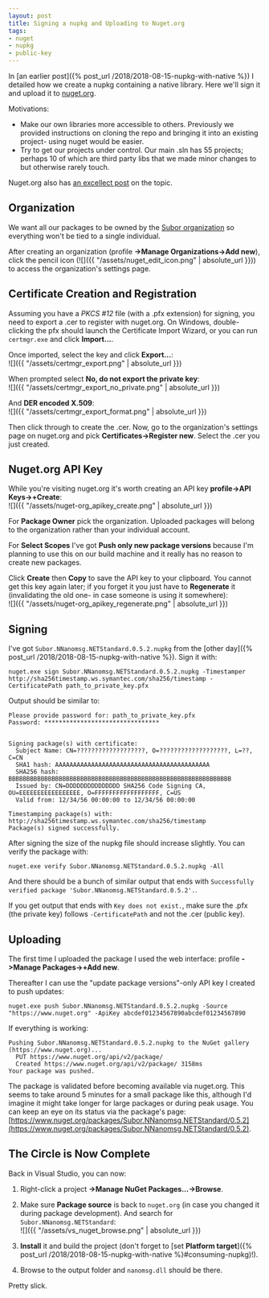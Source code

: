 ```yaml
---
layout: post
title: Signing a nupkg and Uploading to Nuget.org
tags:
- nuget
- nupkg
- public-key
---
```


In [an earlier post]({% post_url /2018/2018-08-15-nupkg-with-native %}) I detailed how we create a nupkg containing a native library.  Here we'll sign it and upload it to [nuget.org](https://www.nuget.org/).

Motivations:
- Make our own libraries more accessible to others.  Previously we provided instructions on cloning the repo and bringing it into an existing project- using nuget would be easier.
- Try to get our projects under control.  Our main .sln has 55 projects; perhaps 10 of which are third party libs that we made minor changes to but otherwise rarely touch.

Nuget.org also has [an excellect post](https://blog.nuget.org/20180522/Introducing-signed-package-submissions.html) on the topic.

## Organization

We want all our packages to be owned by the [Subor organization](https://www.nuget.org/profiles/subor) so everything won't be tied to a single individual.

After creating an organization (profile __->Manage Organizations->Add new__), click the pencil icon (![]({{ "/assets/nuget_edit_icon.png" | absolute_url }})) to access the organization's settings page.


## Certificate Creation and Registration

Assuming you have a _PKCS #12_ file (with a .pfx extension) for signing, you need to export a .cer to register with nuget.org.  On Windows, double-clicking the pfx should launch the Certificate Import Wizard, or you can run `certmgr.exe` and click __Import...__.

Once imported, select the key and click __Export...__:  
![]({{ "/assets/certmgr_export.png" | absolute_url }})

When prompted select __No, do not export the private key__:  
![]({{ "/assets/certmgr_export_no_private.png" | absolute_url }})

And __DER encoded X.509__:  
![]({{ "/assets/certmgr_export_format.png" | absolute_url }})

Then click through to create the .cer.  Now, go to the organization's settings page on nuget.org and pick __Certificates->Register new__.  Select the .cer you just created.

## Nuget.org API Key

While you're visiting nuget.org it's worth creating an API key __profile->API Keys->+Create__:  
![]({{ "/assets/nuget-org_apikey_create.png" | absolute_url }})

For __Package Owner__ pick the organization.  Uploaded packages will belong to the organization rather than your individual account.

For __Select Scopes__ I've got __Push only new package versions__ because I'm planning to use this on our build machine and it really has no reason to create new packages.

Click __Create__ then __Copy__ to save the API key to your clipboard.  You cannot get this key again later; if you forget it you just have to __Regenerate__ it (invalidating the old one- in case someone is using it somewhere):  
![]({{ "/assets/nuget-org_apikey_regenerate.png" | absolute_url }})

## Signing

I've got `Subor.NNanomsg.NETStandard.0.5.2.nupkg` from the [other day]({% post_url /2018/2018-08-15-nupkg-with-native %}).  Sign it with:
```
nuget.exe sign Subor.NNanomsg.NETStandard.0.5.2.nupkg -Timestamper http://sha256timestamp.ws.symantec.com/sha256/timestamp -CertificatePath path_to_private_key.pfx
```

Output should be similar to:
```
Please provide password for: path_to_private_key.pfx
Password: ********************************
 
 
Signing package(s) with certificate:
  Subject Name: CN=???????????????????, O=???????????????????, L=??, C=CN
  SHA1 hash: AAAAAAAAAAAAAAAAAAAAAAAAAAAAAAAAAAAAAAAAAAA
  SHA256 hash: BBBBBBBBBBBBBBBBBBBBBBBBBBBBBBBBBBBBBBBBBBBBBBBBBBBBBBBBBBBBBB
  Issued by: CN=DDDDDDDDDDDDDDD SHA256 Code Signing CA, OU=EEEEEEEEEEEEEEEEE, O=FFFFFFFFFFFFFFFFFF, C=US
  Valid from: 12/34/56 00:00:00 to 12/34/56 00:00:00
 
Timestamping package(s) with:
http://sha256timestamp.ws.symantec.com/sha256/timestamp
Package(s) signed successfully.
```

After signing the size of the nupkg file should increase slightly.  You can verify the package with:
```
nuget.exe verify Subor.NNanomsg.NETStandard.0.5.2.nupkg -All
```
And there should be a bunch of similar output that ends with `Successfully verified package 'Subor.NNanomsg.NETStandard.0.5.2'.`.

If you get output that ends with `Key does not exist.`, make sure the .pfx (the private key) follows `-CertificatePath` and not the .cer (public key).

## Uploading

The first time I uploaded the package I used the web interface: profile __->Manage Packages->+Add new__.

Thereafter I can use the "update package versions"-only API key I created to push updates:
```
nuget.exe push Subor.NNanomsg.NETStandard.0.5.2.nupkg -Source "https://www.nuget.org" -ApiKey abcdef01234567890abcdef01234567890
```
If everything is working:
```
Pushing Subor.NNanomsg.NETStandard.0.5.2.nupkg to the NuGet gallery (https://www.nuget.org)...
  PUT https://www.nuget.org/api/v2/package/
  Created https://www.nuget.org/api/v2/package/ 3158ms
Your package was pushed.
```

The package is validated before becoming available via nuget.org.  This seems to take around 5 minutes for a small package like this, although I'd imagine it might take longer for large packages or during peak usage.  You can keep an eye on its status via the package's page: [https://www.nuget.org/packages/Subor.NNanomsg.NETStandard/0.5.2](https://www.nuget.org/packages/Subor.NNanomsg.NETStandard/0.5.2).

## The Circle is Now Complete

Back in Visual Studio, you can now:
1. Right-click a project __->Manage NuGet Packages...->Browse__.
1. Make sure __Package source__ is back to `nuget.org` (in case you changed it during package development).  And search for `Subor.NNanomsg.NETStandard`:  
![]({{ "/assets/vs_nuget_browse.png" | absolute_url }})

1. __Install__ it and build the project (don't forget to [set __Platform target__]({% post_url /2018/2018-08-15-nupkg-with-native %}#consuming-nupkg)!).
1. Browse to the output folder and `nanomsg.dll` should be there.

Pretty slick.
